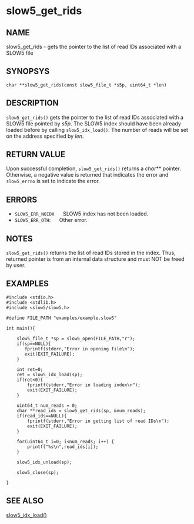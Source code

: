 # slow5_get_rids

## NAME

slow5_get_rids - gets the pointer to the list of read IDs associated with a SLOW5 file

## SYNOPSYS

`char **slow5_get_rids(const slow5_file_t *s5p, uint64_t *len)`

## DESCRIPTION

`slow5_get_rids()` gets the pointer to the list of read IDs associated with a SLOW5 file pointed by *s5p*.  The SLOW5 index should have been already loaded before by calling `slow5_idx_load()`.
The number of reads will be set on the address specified by *len*.

## RETURN VALUE

Upon successful completion, `slow5_get_rids()` returns a *char*** pointer. Otherwise, a negative value is returned that indicates the error and `slow5_errno` is set to indicate the error.

## ERRORS

* `SLOW5_ERR_NOIDX`
    &nbsp;&nbsp;&nbsp;&nbsp; SLOW5 index has not been loaded.
* `SLOW5_ERR_OTH`:
	&nbsp;&nbsp;&nbsp;&nbsp; Other error.


## NOTES

`slow5_get_rids()` returns the list of read IDs stored in the index. Thus, returned pointer is from an internal data structure and must NOT be freed by user.

## EXAMPLES

```
#include <stdio.h>
#include <stdlib.h>
#include <slow5/slow5.h>

#define FILE_PATH "examples/example.slow5"

int main(){

    slow5_file_t *sp = slow5_open(FILE_PATH,"r");
    if(sp==NULL){
       fprintf(stderr,"Error in opening file\n");
       exit(EXIT_FAILURE);
    }

    int ret=0;
    ret = slow5_idx_load(sp);
    if(ret<0){
        fprintf(stderr,"Error in loading index\n");
        exit(EXIT_FAILURE);
    }

    uint64_t num_reads = 0;
    char **read_ids = slow5_get_rids(sp, &num_reads);
    if(read_ids==NULL){
        fprintf(stderr,"Error in getting list of read IDs\n");
        exit(EXIT_FAILURE);
    }

    for(uint64_t i=0; i<num_reads; i++) {
        printf("%s\n",read_ids[i]);
    }

    slow5_idx_unload(sp);

    slow5_close(sp);

}
```

## SEE ALSO
[slow5_idx_load()](../slow5_idx_load.md)
